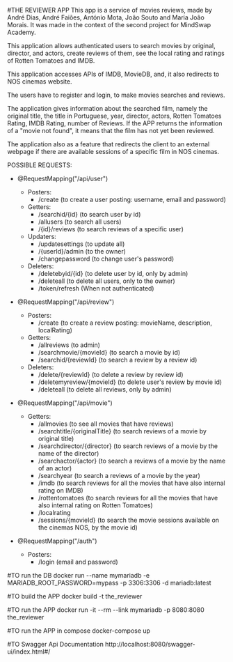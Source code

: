 #THE REVIEWER APP
This app is a service of movies reviews, made by André Dias, André Faiões, António Mota, João Souto and Maria João Morais.
It was made in the context of the second project for MindSwap Academy.

This application allows authenticated users to search movies by original, director, and actors, create reviews of them,
see the local rating and ratings of Rotten Tomatoes and IMDB.

This application accesses APIs of IMDB, MovieDB, and, it also redirects to NOS cinemas website.

The users have to register and login, to make movies searches and reviews.

The application gives information about the searched film, namely the original title, the title in Portuguese, year,
director, actors, Rotten Tomatoes Rating, IMDB Rating, number of Reviews. If the APP returns the information of a "movie 
not found", it means that the film has not yet been reviewed.

The application also as a feature that redirects the client to an external webpage if there are available sessions of a specific film in NOS cinemas.

POSSIBLE REQUESTS:

- @RequestMapping("/api/user")
  - Posters:
    - /create (to create a user posting: username, email and password)
  - Getters:
    - /searchid/{id} (to search user by id)
    - /allusers (to search all users)
    - /{id}/reviews (to search reviews of a specific user)
  - Updaters:
    - /updatesettings (to update all)
    - /{userId}/admin (to the owner)
    - /changepassword (to change user's password)
  - Deleters:
    - /deletebyid/{id} (to delete user by id, only by admin)
    - /deleteall (to delete all users, only to the owner)
    - /token/refresh (When not authenticated)


- @RequestMapping("/api/review")
  - Posters:
    - /create (to create a review posting: movieName, description, localRating)
  - Getters:
    - /allreviews (to admin)
    - /searchmovie/{movieId} (to search a movie by id)
    - /searchid/{reviewId} (to search a review by a review id)
  - Deleters:
    - /delete/{reviewId} (to delete a review by review id)
    - /deletemyreview/{movieId} (to delete user's review by movie id)
    - /deleteall (to delete all reviews, only by admin)


- @RequestMapping("/api/movie")
  - Getters:
    - /allmovies (to see all movies that have reviews)
    - /searchtitle/{originalTitle} (to search reviews of a movie by original title)
    - /searchdirector/{director} (to search reviews of a movie by the name of the director)
    - /searchactor/{actor} (to search a reviews of a movie by the name of an actor)
    - /searchyear (to search a reviews of a movie by the year)
    - /imdb (to search reviews for all the movies that have also internal rating on IMDB)
    - /rottentomatoes (to search reviews for all the movies that have also internal rating on Rotten Tomatoes)
    - /localrating 
    - /sessions/{movieId} (to search the movie sessions available on the cinemas NOS, by the movie id)
    

- @RequestMapping("/auth")
  - Posters:
    - /login (email and password)
    

#TO run the DB
docker run --name mymariadb -e MARIADB_ROOT_PASSWORD=mypass -p 3306:3306 -d mariadb:latest


#TO build the APP
docker build -t the_reviewer


#TO run the APP
docker run -it --rm --link mymariadb  -p 8080:8080 the_reviewer


#TO run the APP in compose
docker-compose up

#TO Swagger Api Documentation
http://localhost:8080/swagger-ui/index.html#/